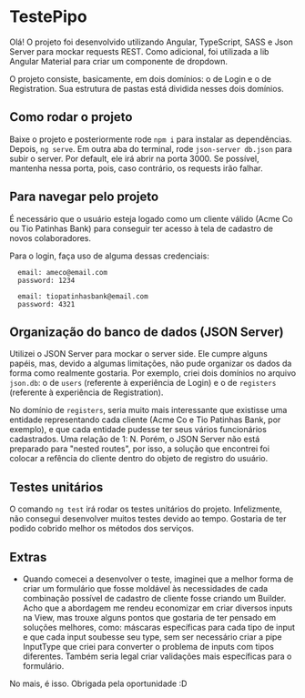 # TestePipo
Olá!
O projeto foi desenvolvido utilizando Angular, TypeScript, SASS e Json Server para mockar requests REST. Como adicional, foi utilizada a lib Angular Material para criar um componente de dropdown.

O projeto consiste, basicamente, em dois domínios: o de Login e o de Registration. Sua estrutura de pastas está dividida nesses dois domínios. 

## Como rodar o projeto
Baixe o projeto e posteriormente rode `npm i` para instalar as dependências. Depois, `ng serve`. Em outra aba do terminal, rode `json-server db.json` para subir o server. Por default, ele irá abrir na porta 3000. Se possível, mantenha nessa porta, pois, caso contrário, os requests irão falhar. 

## Para navegar pelo projeto
É necessário que o usuário esteja logado como um cliente válido (Acme Co ou Tio Patinhas Bank) para conseguir ter acesso à tela de cadastro de novos colaboradores.

Para o login, faça uso de alguma dessas credenciais:

      email: ameco@email.com
      password: 1234

      email: tiopatinhasbank@email.com
      password: 4321

##  Organização do banco de dados (JSON Server)
Utilizei o JSON Server para mockar o server side. Ele cumpre alguns papéis, mas, devido a algumas limitações, não pude organizar os dados da forma como realmente gostaria. Por exemplo, criei dois domínios no arquivo `json.db`: o de `users` (referente à experiência de Login) e o de `registers` (referente à experiência de Registration).

No domínio de `registers`, seria muito mais interessante que existisse uma entidade representando cada cliente (Acme Co e Tio Patinhas Bank, por exemplo), e que cada entidade pudesse ter seus vários funcionários cadastrados. Uma relação de 1: N. Porém, o JSON Server não está preparado para "nested routes", por isso, a solução que encontrei foi colocar a refência do cliente dentro do objeto de registro do usuário.

## Testes unitários
O comando `ng test` irá rodar os testes unitários do projeto. Infelizmente, não consegui desenvolver muitos testes devido ao tempo. Gostaria de ter podido cobrido melhor os métodos dos serviços. 


## Extras

- Quando comecei a desenvolver o teste, imaginei que a melhor forma de criar um formulário que fosse moldável às necessidades de cada combinação possível de cadastro de cliente fosse criando um Builder. Acho que a abordagem me rendeu economizar em criar diversos inputs na View, mas trouxe alguns pontos que gostaria de ter pensado em soluções melhores, como: máscaras específicas para cada tipo de input e que cada input soubesse seu type, sem ser necessário criar a pipe InputType que criei para converter o problema de inputs com tipos diferentes. Também seria legal criar validações mais específicas para o formulário.

No mais, é isso.
Obrigada pela oportunidade :D
